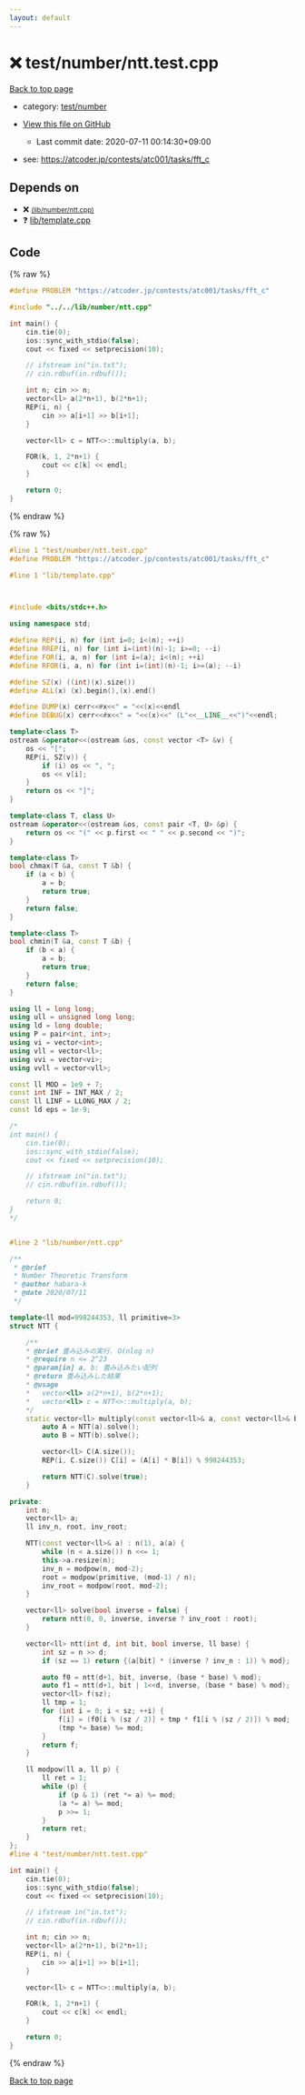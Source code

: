 ```yaml
---
layout: default
---
```


<!-- mathjax config similar to math.stackexchange -->
<script type="text/javascript" async
  src="https://cdnjs.cloudflare.com/ajax/libs/mathjax/2.7.5/MathJax.js?config=TeX-MML-AM_CHTML">
</script>
<script type="text/x-mathjax-config">
  MathJax.Hub.Config({
    TeX: { equationNumbers: { autoNumber: "AMS" }},
    tex2jax: {
      inlineMath: [ ['$','$'] ],
      processEscapes: true
    },
    "HTML-CSS": { matchFontHeight: false },
    displayAlign: "left",
    displayIndent: "2em"
  });
</script>

<script type="text/javascript" src="https://cdnjs.cloudflare.com/ajax/libs/jquery/3.4.1/jquery.min.js"></script>
<script src="https://cdn.jsdelivr.net/npm/jquery-balloon-js@1.1.2/jquery.balloon.min.js" integrity="sha256-ZEYs9VrgAeNuPvs15E39OsyOJaIkXEEt10fzxJ20+2I=" crossorigin="anonymous"></script>
<script type="text/javascript" src="../../../assets/js/copy-button.js"></script>
<link rel="stylesheet" href="../../../assets/css/copy-button.css" />


# :x: test/number/ntt.test.cpp

<a href="../../../index.html">Back to top page</a>

* category: <a href="../../../index.html#27c49c4e5cc6f85fad5dbff6f8f0ef1b">test/number</a>
* <a href="{{ site.github.repository_url }}/blob/master/test/number/ntt.test.cpp">View this file on GitHub</a>
    - Last commit date: 2020-07-11 00:14:30+09:00


* see: <a href="https://atcoder.jp/contests/atc001/tasks/fft_c">https://atcoder.jp/contests/atc001/tasks/fft_c</a>


## Depends on

* :x: <a href="../../../library/lib/number/ntt.cpp.html"> <small>(lib/number/ntt.cpp)</small></a>
* :question: <a href="../../../library/lib/template.cpp.html">lib/template.cpp</a>


## Code

<a id="unbundled"></a>
{% raw %}
```cpp
#define PROBLEM "https://atcoder.jp/contests/atc001/tasks/fft_c"

#include "../../lib/number/ntt.cpp"

int main() {
    cin.tie(0);
    ios::sync_with_stdio(false);
    cout << fixed << setprecision(10);

    // ifstream in("in.txt");
    // cin.rdbuf(in.rdbuf());

    int n; cin >> n;
    vector<ll> a(2*n+1), b(2*n+1);
    REP(i, n) {
        cin >> a[i+1] >> b[i+1];
    }

    vector<ll> c = NTT<>::multiply(a, b);

    FOR(k, 1, 2*n+1) {
        cout << c[k] << endl;
    }

    return 0;
}

```
{% endraw %}

<a id="bundled"></a>
{% raw %}
```cpp
#line 1 "test/number/ntt.test.cpp"
#define PROBLEM "https://atcoder.jp/contests/atc001/tasks/fft_c"

#line 1 "lib/template.cpp"



#include <bits/stdc++.h>

using namespace std;

#define REP(i, n) for (int i=0; i<(n); ++i)
#define RREP(i, n) for (int i=(int)(n)-1; i>=0; --i)
#define FOR(i, a, n) for (int i=(a); i<(n); ++i)
#define RFOR(i, a, n) for (int i=(int)(n)-1; i>=(a); --i)

#define SZ(x) ((int)(x).size())
#define ALL(x) (x).begin(),(x).end()

#define DUMP(x) cerr<<#x<<" = "<<(x)<<endl
#define DEBUG(x) cerr<<#x<<" = "<<(x)<<" (L"<<__LINE__<<")"<<endl;

template<class T>
ostream &operator<<(ostream &os, const vector <T> &v) {
    os << "[";
    REP(i, SZ(v)) {
        if (i) os << ", ";
        os << v[i];
    }
    return os << "]";
}

template<class T, class U>
ostream &operator<<(ostream &os, const pair <T, U> &p) {
    return os << "(" << p.first << " " << p.second << ")";
}

template<class T>
bool chmax(T &a, const T &b) {
    if (a < b) {
        a = b;
        return true;
    }
    return false;
}

template<class T>
bool chmin(T &a, const T &b) {
    if (b < a) {
        a = b;
        return true;
    }
    return false;
}

using ll = long long;
using ull = unsigned long long;
using ld = long double;
using P = pair<int, int>;
using vi = vector<int>;
using vll = vector<ll>;
using vvi = vector<vi>;
using vvll = vector<vll>;

const ll MOD = 1e9 + 7;
const int INF = INT_MAX / 2;
const ll LINF = LLONG_MAX / 2;
const ld eps = 1e-9;

/*
int main() {
    cin.tie(0);
    ios::sync_with_stdio(false);
    cout << fixed << setprecision(10);

    // ifstream in("in.txt");
    // cin.rdbuf(in.rdbuf());

    return 0;
}
*/


#line 2 "lib/number/ntt.cpp"

/**
 * @brief
 * Number Theoretic Transform
 * @author habara-k
 * @date 2020/07/11
 */

template<ll mod=998244353, ll primitive=3>
struct NTT {

    /**
    * @brief 畳み込みの実行. O(nlog n)
    * @require n <= 2^23
    * @param[in] a, b: 畳み込みたい配列
    * @return 畳み込みした結果
    * @usage
    *   vector<ll> a(2*n+1), b(2*n+1);
    *   vector<ll> c = NTT<>::multiply(a, b);
    */
    static vector<ll> multiply(const vector<ll>& a, const vector<ll>& b) {
        auto A = NTT(a).solve();
        auto B = NTT(b).solve();

        vector<ll> C(A.size());
        REP(i, C.size()) C[i] = (A[i] * B[i]) % 998244353;

        return NTT(C).solve(true);
    }

private:
    int n;
    vector<ll> a;
    ll inv_n, root, inv_root;

    NTT(const vector<ll>& a) : n(1), a(a) {
        while (n < a.size()) n <<= 1;
        this->a.resize(n);
        inv_n = modpow(n, mod-2);
        root = modpow(primitive, (mod-1) / n);
        inv_root = modpow(root, mod-2);
    }

    vector<ll> solve(bool inverse = false) {
        return ntt(0, 0, inverse, inverse ? inv_root : root);
    }

    vector<ll> ntt(int d, int bit, bool inverse, ll base) {
        int sz = n >> d;
        if (sz == 1) return {(a[bit] * (inverse ? inv_n : 1)) % mod};

        auto f0 = ntt(d+1, bit, inverse, (base * base) % mod);
        auto f1 = ntt(d+1, bit | 1<<d, inverse, (base * base) % mod);
        vector<ll> f(sz);
        ll tmp = 1;
        for (int i = 0; i < sz; ++i) {
            f[i] = (f0[i % (sz / 2)] + tmp * f1[i % (sz / 2)]) % mod;
            (tmp *= base) %= mod;
        }
        return f;
    }

    ll modpow(ll a, ll p) {
        ll ret = 1;
        while (p) {
            if (p & 1) (ret *= a) %= mod;
            (a *= a) %= mod;
            p >>= 1;
        }
        return ret;
    }
};
#line 4 "test/number/ntt.test.cpp"

int main() {
    cin.tie(0);
    ios::sync_with_stdio(false);
    cout << fixed << setprecision(10);

    // ifstream in("in.txt");
    // cin.rdbuf(in.rdbuf());

    int n; cin >> n;
    vector<ll> a(2*n+1), b(2*n+1);
    REP(i, n) {
        cin >> a[i+1] >> b[i+1];
    }

    vector<ll> c = NTT<>::multiply(a, b);

    FOR(k, 1, 2*n+1) {
        cout << c[k] << endl;
    }

    return 0;
}

```
{% endraw %}

<a href="../../../index.html">Back to top page</a>

